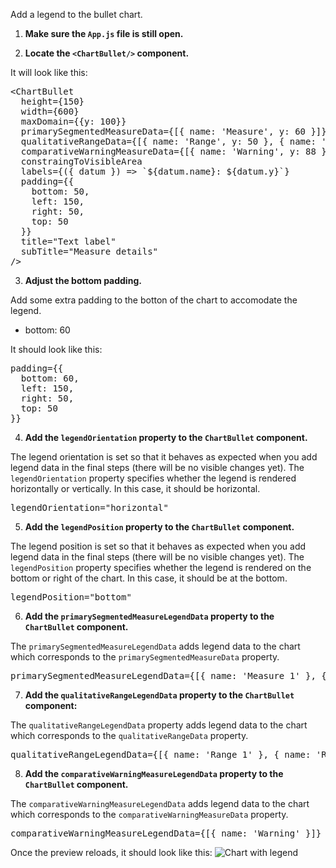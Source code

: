 Add a legend to the bullet chart.

1) <strong>Make sure the `App.js` file is still open.</strong>

2) <strong>Locate the `<ChartBullet/>` component.</strong>

It will look like this:

<pre class="file">
&lt;ChartBullet
  height={150}
  width={600}
  maxDomain={{y: 100}}
  primarySegmentedMeasureData={[{ name: &#39;Measure&#39;, y: 60 }]}
  qualitativeRangeData={[{ name: &#39;Range&#39;, y: 50 }, { name: &#39;Range&#39;, y: 75 }]}
  comparativeWarningMeasureData={[{ name: &#39;Warning&#39;, y: 88 }]}
  constraingToVisibleArea
  labels={({ datum }) =&gt; `${datum.name}: ${datum.y}`}
  padding={{
    bottom: 50,
    left: 150,
    right: 50,
    top: 50
  }}
  title="Text label"
  subTitle="Measure details"
/&gt;
</pre>

3) <strong>Adjust the bottom padding.</strong>

Add some extra padding to the botton of the chart to accomodate the legend.

- bottom: 60

It should look like this:

<pre class="file" data-target="clipboard">padding={{
  bottom: 60,
  left: 150,
  right: 50,
  top: 50
}}</pre>

4) <strong>Add the `legendOrientation` property to the `ChartBullet` component.</strong>

The legend orientation is set so that it behaves as expected when you add legend data in the final steps (there will be no visible changes yet).
The `legendOrientation` property specifies whether the legend is rendered horizontally or vertically. In this case, it should be horizontal.

<pre class="file" data-target="clipboard">legendOrientation=&quot;horizontal&quot;</pre>

5) <strong>Add the `legendPosition` property to the `ChartBullet` component.</strong>

The legend position is set so that it behaves as expected when you add legend data in the final steps (there will be no visible changes yet).
The `legendPosition` property specifies whether the legend is rendered on the bottom or right of the chart. In this case, it should be at the bottom.

<pre class="file" data-target="clipboard">legendPosition=&quot;bottom&quot;</pre>

6) <strong>Add the `primarySegmentedMeasureLegendData` property to the `ChartBullet` component.</strong>

The `primarySegmentedMeasureLegendData` adds legend data to the chart which corresponds to the `primarySegmentedMeasureData` property.

<pre class="file" data-target="clipboard">primarySegmentedMeasureLegendData={[{ name: &#39;Measure 1&#39; }, { name: &#39;Measure 2&#39; }]}</pre>

7) <strong>Add the `qualitativeRangeLegendData` property to the `ChartBullet` component:</strong>

The `qualitativeRangeLegendData` property adds legend data to the chart which corresponds to the `qualitativeRangeData` property.

<pre class="file" data-target="clipboard">qualitativeRangeLegendData={[{ name: &#39;Range 1&#39; }, { name: &#39;Range 2&#39; }]}</pre>

8) <strong>Add the `comparativeWarningMeasureLegendData` property to the `ChartBullet` component.</strong>

The `comparativeWarningMeasureLegendData` adds legend data to the chart which corresponds to the `comparativeWarningMeasureData` property.

<pre class="file" data-target="clipboard">comparativeWarningMeasureLegendData={[{ name: &#39;Warning&#39; }]}</pre>

Once the preview reloads, it should look like this:
<img src="bullet-chart/assets/legend.png" alt="Chart with legend" style="box-shadow: rgba(3, 3, 3, 0)2) 0px 1)25px 2)5px 0px;" />
